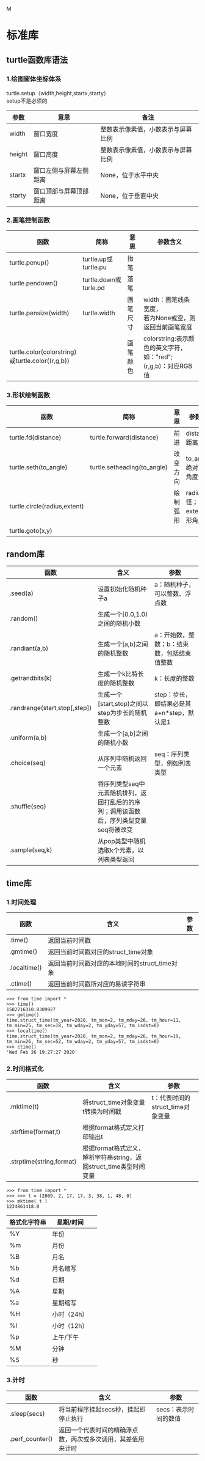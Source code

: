 M

# 标准库

## turtle函数库语法

### 1.绘图窗体坐标体系
turtle.setup（width,height,startx,starty）<br>
setup不是必须的

参数 | 意思 | 备注
---|---|---
width  | 窗口宽度 | 整数表示像素值，小数表示与屏幕比例
height | 窗口高度 | 整数表示像素值，小数表示与屏幕比例 
startx | 窗口左侧与屏幕左侧距离 | None，位于水平中央
starty | 窗口顶部与屏幕顶部距离 | None，位于垂直中央


### 2.画笔控制函数
函数|简称|意思|参数含义
---|---|---|---
turtle.penup()       |turtle.up或turtle.pu | 抬笔
turtle.pendown()     |turtle.down或turle.pd| 落笔
turtle.pensize(width)|turtle.width|画笔尺寸|width：画笔线条宽度，<br>若为None或空，则返回当前画笔宽度
turtle.color(colorstring)<br>或turtle.color((r,g,b))|  |画笔颜色|colorstring:表示颜色的英文字符，如："red";<br>(r,g,b)：对应RGB值

### 3.形状绘制函数
函数|简称|意思|参数含义
---|---|---|---
turtle.fd(distance)|turtle.forward(distance) | 前进 |distance：距离
turtle.seth(to_angle)|turtle.setheading(to_angle)| 改变方向|to_angle：绝对方向的角度值
turtle.circle(radius,extent)||绘制弧形|radius：半径；<br>extent：弧形角度
turtle.goto(x,y)|

## random库

| 函数                          | 含义                                                         | 参数                                       |
| ----------------------------- | ------------------------------------------------------------ | ------------------------------------------ |
| .seed(a)                      | 设置初始化随机种子a                                          | a：随机种子，可以整数、浮点数              |
| .random()                     | 生成一个[0.0,1.0)之间的随机小数                              |                                            |
| .randiant(a,b)                | 生成一个[a,b]之间的随机整数                                  | a：开始数，整数；b：结束数，包括结束值整数 |
| .getrandbits(k)               | 生成一个k比特长度的随机整数                                  | k：长度的整数                              |
| .randrange(start,stop[,step]) | 生成一个[start,stop)之间以step为步长的随机整数               | step：步长，即结果必是其a+n*step，默认是1  |
| .uniform(a,b)                 | 生成一个[a,b]之间的随机小数                                  |                                            |
| .choice(seq)                  | 从序列中随机返回一个元素                                     | seq：序列类型，例如列表类型                |
| .shuffle(seq)                 | 将序列类型seq中元素随机排列，返回打乱后的的序列；调用该函数后，序列类型变量seq将被改变 |                                            |
| .sample(seq,k)                | 从pop类型中随机选取k个元素，以列表类型返回                   |                                            |



## time库

### 1.时间处理

| 函数         | 含义                                          | 参数 |
| ------------ | --------------------------------------------- | ---- |
| .time()      | 返回当前时间戳                                |      |
| .gmtime()    | 返回当前时间戳对应的struct_time对象           |      |
| .localtime() | 返回当前时间戳对应的本地时间的struct_time对象 |      |
| .ctime()     | 返回当前时间戳所对应的易读字符串              |      |
```
>>> from time import *
>>> time()
1582716310.8309927
>>> gmtime()
time.struct_time(tm_year=2020, tm_mon=2, tm_mday=26, tm_hour=11, tm_min=25, tm_sec=18, tm_wday=2, tm_yday=57, tm_isdst=0)
>>> localtime()
time.struct_time(tm_year=2020, tm_mon=2, tm_mday=26, tm_hour=19, tm_min=26, tm_sec=52, tm_wday=2, tm_yday=57, tm_isdst=0)
>>> ctime()
'Wed Feb 26 19:27:27 2020'
```
### 2.时间格式化
| 函数                     | 含义                                                         | 参数                             |
| ------------------------ | ------------------------------------------------------------ | -------------------------------- |
| .mktime(t)               | 将struct_time对象变量t转换为时间戳                           | t：代表时间的struct_time对象变量 |
| .strftime(format,t)      | 根据format格式定义打印输出t                                  |                                  |
| .strptime(string,format) | 根据format格式定义，解析字符串string，返回struct_time类型时间变量 |                                  |

```
>>> from time import *
>>> >>> t = (2009, 2, 17, 17, 3, 38, 1, 48, 0)
>>> mktime( t )
1234861418.0
```
| 格式化字符串 | 星期/时间   |      |
| ------------ | ----------- | ---- |
| %Y           | 年份        |      |
| %m           | 月份        |      |
| %B           | 月名        |      |
| %b           | 月名缩写    |      |
| %d           | 日期        |      |
| %A           | 星期        |      |
| %a           | 星期缩写    |      |
| %H           | 小时（24h） |      |
| %I           | 小时（12h） |      |
| %p           | 上午/下午   |      |
| %M           | 分钟        |      |
| %S           | 秒          |      |



### 3.计时

| 函数         | 含义                                          | 参数 |
| ------------ | --------------------------------------------- | ---- |
| .sleep(secs) | 将当前程序挂起secs秒，挂起即停止执行            | secs：表示时间的数值 |
| .perf_counter()| 返回一个代表时间的精确浮点数，两次或多次调用，其差值用来计时           |      |